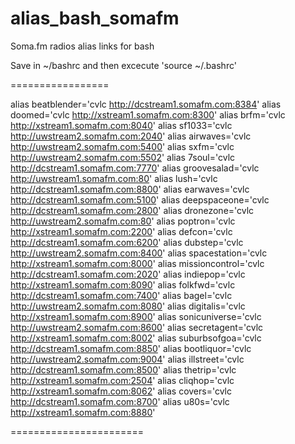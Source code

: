 alias_bash_somafm
=================

Soma.fm radios alias links for bash

 Save in ~/bashrc and then excecute 'source ~/.bashrc'


=================

alias beatblender='cvlc http://dcstream1.somafm.com:8384'
alias doomed='cvlc http://xstream1.somafm.com:8300'
alias brfm='cvlc http://xstream1.somafm.com:8040'
alias sf1033='cvlc http://uwstream2.somafm.com:2040'
alias airwaves='cvlc http://uwstream2.somafm.com:5400'
alias sxfm='cvlc http://uwstream2.somafm.com:5502'
alias 7soul='cvlc http://dcstream1.somafm.com:7770'
alias groovesalad='cvlc http://uwstream1.somafm.com:80'
alias lush='cvlc http://dcstream1.somafm.com:8800'
alias earwaves='cvlc http://dcstream1.somafm.com:5100'
alias deepspaceone='cvlc http://dcstream1.somafm.com:2800'
alias dronezone='cvlc http://uwstream2.somafm.com:80'
alias poptron='cvlc http://xstream1.somafm.com:2200'
alias defcon='cvlc http://dcstream1.somafm.com:6200'
alias dubstep='cvlc http://uwstream2.somafm.com:8400' 
alias spacestation='cvlc http://xstream1.somafm.com:8000'
alias missioncontrol='cvlc http://dcstream1.somafm.com:2020'
alias indiepop='cvlc http://xstream1.somafm.com:8090'
alias folkfwd='cvlc http://dcstream1.somafm.com:7400'
alias bagel='cvlc http://uwstream2.somafm.com:8080'
alias digitalis='cvlc http://xstream1.somafm.com:8900'
alias sonicuniverse='cvlc http://uwstream2.somafm.com:8600'
alias secretagent='cvlc http://xstream1.somafm.com:8002'
alias suburbsofgoa='cvlc http://dcstream1.somafm.com:8850'
alias bootliquor='cvlc http://uwstream2.somafm.com:9004'
alias illstreet='cvlc http://dcstream1.somafm.com:8500'
alias thetrip='cvlc http://xstream1.somafm.com:2504'
alias cliqhop='cvlc http://xstream1.somafm.com:8062'
alias covers='cvlc http://dcstream1.somafm.com:8700'
alias u80s='cvlc http://xstream1.somafm.com:8880'

=======================
